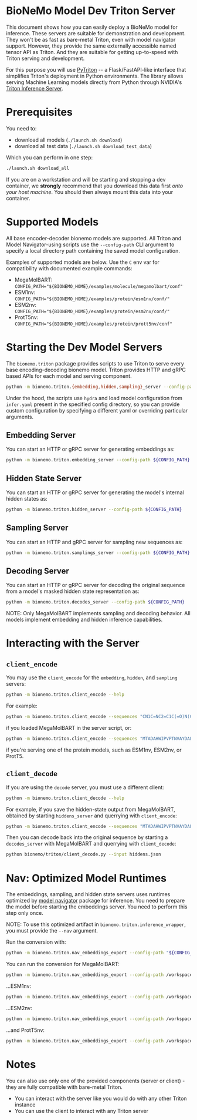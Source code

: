 # BioNeMo Model Dev Triton Server
This document shows how you can easily deploy a BioNeMo model for inference. These servers are suitable for
demonstration and development. They won't be as fast as bare-metal Triton, even with model navigator support.
However, they provide the same externally accessible  named tensor API as Triton. And they are suitable for
getting up-to-speed with Triton serving and development.

For this purpose you will use [PyTriton](https://github.com/triton-inference-server/pytriton) -- a Flask/FastAPI-like
interface that simplifies Triton's deployment in Python environments. The library allows serving Machine Learning 
models directly from Python through NVIDIA's [Triton Inference Server](https://github.com/triton-inference-server).



# Prerequisites
You need to:
- download all models (`./launch.sh download`)
- download all test data (`./launch.sh download_test_data`)

Which you can perform in one step:
```bash
./launch.sh download_all
```

If you are on a workstation and will be starting and stopping a dev container, we **strongly** recommend that you
download this data first _onto your host machine_. You should then always mount this data into your container.



# Supported Models
All base encoder-decoder bionemo models are supported. All Triton and Model Navigator-using scripts use the 
`--config-path` CLI argument to specify a local directory path containing the saved model configuration.

Examples of supported models are below. Use the `C` env var for compatibility with documented example commands:
- MegaMolBART: `CONFIG_PATH="${BIONEMO_HOME}/examples/molecule/megamolbart/conf"`
- ESM1nv: `CONFIG_PATH="${BIONEMO_HOME}/examples/protein/esm1nv/conf/"`
- ESM2nv: `CONFIG_PATH="${BIONEMO_HOME}/examples/protein/esm2nv/conf/"`
- ProtT5nv: `CONFIG_PATH="${BIONEMO_HOME}/examples/protein/prott5nv/conf"`



# Starting the Dev Model Servers
The `bionemo.triton` package provides scripts to use Triton to serve every base encoding-decoding bionemo model.
Triton provides HTTP and gRPC based APIs for each model and serving component. 

```bash
python -m bionemo.triton.{embedding,hidden,sampling}_server --config-path /path/to/dir/with/inference/conf
```

Under the hood, the scripts use `hydra` and load model configuration from `infer.yaml` present in the specified 
config directory, so you can provide custom configuration by specifying a different yaml or overriding particular 
arguments.

## Embedding Server
You can start an HTTP or gRPC server for generating embeddings as:

```bash
python -m bionemo.triton.embedding_server --config-path ${CONFIG_PATH}
```

## Hidden State Server
You can start an HTTP or gRPC server for generating the model's internal hidden states as:

```bash
python -m bionemo.triton.hidden_server --config-path ${CONFIG_PATH}
```

## Sampling Server
You can start an HTTP and gRPC server for sampling new sequences as:
```bash
python -m bionemo.triton.samplings_server --config-path ${CONFIG_PATH}
```

## Decoding Server
You can start an HTTP or gRPC server for decoding the original sequence from a model's masked hidden state representation as:

```bash
python -m bionemo.triton.decodes_server --config-path ${CONFIG_PATH}
```

NOTE: Only MegaMolBART implements sampling and decoding behavior. All models implement embedding and hidden inference capabilities.



# Interacting with the Server

## `client_encode`
You may use the `client_encode` for the `embedding`, `hidden`, and `sampling` servers:
```bash
python -m bionemo.triton.client_encode --help
```

For example:
```bash
python -m bionemo.triton.client_encode --sequences "CN1C=NC2=C1C(=O)N(C(=O)N2C)C" --sequences "c1ccccc1CC(O)=O"
```
if you loaded MegaMolBART in the server script, or:

```bash
python -m bionemo.triton.client_encode --sequences "MTADAHWIPVPTNVAYDALNPGAPGTLAFAAANGWQHHPLVTVQPLPGVVFRDAAGRSRFTQRAGD"
```
if you're serving one of the protein models, such as ESM1nv, ESM2nv, or ProtT5.


## `client_decode`
If you are using the `decode` server, you must use a different client:
```bash
python -m bionemo.triton.client_decode --help
```

For example, if you save the hidden-state output from MegaMolBART, obtained by starting `hiddens_server` and querrying with `client_encode`:
```bash
python -m bionemo.triton.client_encode --sequences "MTADAHWIPVPTNVAYDALNPGAPGTLAFAAANGWQHHPLVTVQPLPGVVFRDAAGRSRFTQRAGD" --output hiddens.json
```

Then you can decode back into the original sequence by starting a `decodes_server` with MegaMolBART and querrying with `client_decode`:
```bash
python bionemo/triton/client_decode.py --input hiddens.json
```



# Nav: Optimized Model Runtimes 
The embeddings, sampling, and hidden state servers uses runtimes optimized by [model navigator](https://github.com/triton-inference-server/model_navigator) package for inference.
You need to prepare the model before starting the embeddings server. You need to perform this step only once.

NOTE: To use this optimized artifact in `bionemo.triton.inference_wrapper`, you must provide the `--nav` argument.

Run the conversion with:
```bash
python -m bionemo.triton.nav_embeddings_export --config-path "${CONFIG_PATH}" 
```

You can run the conversion for MegaMolBART:
```bash
python -m bionemo.triton.nav_embeddings_export --config-path /workspace/bionemo/examples/molecule/megamolbart/conf
```
...ESM1nv:
```bash
python -m bionemo.triton.nav_embeddings_export --config-path /workspace/bionemo/examples/protein/esm1nv/conf
```

...ESM2nv:
```bash
python -m bionemo.triton.nav_embeddings_export --config-path /workspace/bionemo/examples/protein/esm2nv/conf
```

...and ProtT5nv:
```bash
python -m bionemo.triton.nav_embeddings_export --config-path /workspace/bionemo/examples/protein/prott5nv/conf
```



# Notes

You can also use only one of the provided components (server or client) - they are fully compatible with bare-metal Triton.
* You can interact with the server like you would do with any other Triton instance
* You can use the client to interact with any Triton server
